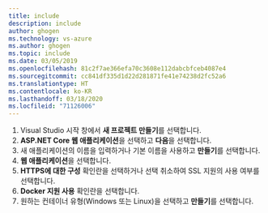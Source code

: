 ```yaml
---
title: include
description: include
author: ghogen
ms.technology: vs-azure
ms.author: ghogen
ms.topic: include
ms.date: 03/05/2019
ms.openlocfilehash: 81c2f7ae366efa70c3608e112dabcbfceb4087e4
ms.sourcegitcommit: cc841df335d1d22d281871fe41e74238d2fc52a6
ms.translationtype: HT
ms.contentlocale: ko-KR
ms.lasthandoff: 03/18/2020
ms.locfileid: "71126006"
---
```

1. Visual Studio 시작 창에서 **새 프로젝트 만들기**를 선택합니다.
1. **ASP.NET Core 웹 애플리케이션**을 선택하고 **다음**을 선택합니다.
1. 새 애플리케이션의 이름을 입력하거나 기본 이름을 사용하고 **만들기**를 선택합니다.
1. **웹 애플리케이션**을 선택합니다.
1. **HTTPS에 대한 구성** 확인란을 선택하거나 선택 취소하여 SSL 지원의 사용 여부를 선택합니다.
1. **Docker 지원 사용** 확인란을 선택합니다.
1. 원하는 컨테이너 유형(Windows 또는 Linux)을 선택하고 **만들기**를 선택합니다.
